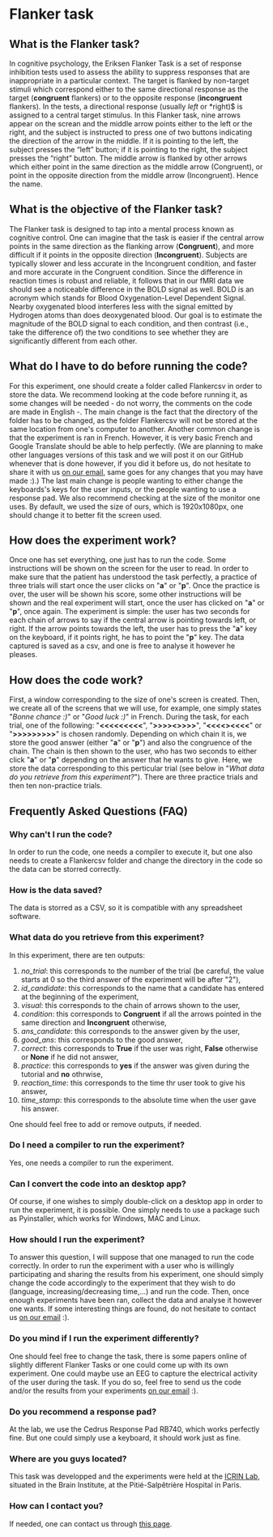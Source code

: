 # Flanker task

## What is the Flanker task?

In cognitive psychology, the Eriksen Flanker Task is a set of response inhibition tests used to assess the ability to suppress responses that are inappropriate in a particular context. The target is flanked by non-target stimuli which correspond either to the same directional response as the target (**congruent** flankers) or to the opposite response (**incongruent** flankers). 
In the tests, a directional response (usually *left* or *right)$ is assigned to a central target stimulus.
In this Flanker task, nine arrows appear on the screan and the middle arrow points either to the left or the right, and the subject is instructed to press one of two buttons indicating the direction of the arrow in the middle. If it is pointing to the left, the subject presses the “left” button; if it is pointing to the right, the subject presses the “right” button. 
The middle arrow is flanked by other arrows which either point in the same direction as the middle arrow (Congruent), or point in the opposite direction from the middle arrow (Incongruent). Hence the name.

## What is the objective of the Flanker task?

The Flanker task is designed to tap into a mental process known as cognitive control.
One can imagine that the task is easier if the central arrow points in the same direction as the flanking arrow (**Congruent**), and more difficult if it points in the opposite direction (**Incongruent**). 
Subjects are typically slower and less accurate in the Incongruent condition, and faster and more accurate in the Congruent condition. 
Since the difference in reaction times is robust and reliable, it follows that in our fMRI data we should see a noticeable difference in the BOLD signal as well.
BOLD is an acronym which stands for Blood Oxygenation-Level Dependent Signal. Nearby oxygenated blood interferes less with the signal emitted by Hydrogen atoms than does deoxygenated blood.
Our goal is to estimate the magnitude of the BOLD signal to each condition, and then contrast (i.e., take the difference of) the two conditions to see whether they are significantly different from each other.

## What do I have to do before running the code?
For this experiment, one should create a folder called Flankercsv in order to store the data.
We recommend looking at the code before running it, as some changes will be needed - do not worry, the comments on the code are made in English -.
The main change is the fact that the directory of the folder has to be changed, as the folder Flankercsv will not be stored at the same location from one's computer to another.
Another common change is that the experiment is ran in French. However, it is very basic French and Google Translate should be able to help perfectly.
(We are planning to make other languages versions of this task and we will post it on our GitHub whenever that is done however, if you did it before us, do not hesitate to share it with us [on our email](mailto:contact@icrin.fr), same goes for any changes that you may have made :).)
The last main change is people wanting to either change the keyboards's keys for the user inputs, or the people wanting to use a response pad.
We also recommend checking at the size of the monitor one uses. By default, we used the size of ours, which is 1920x1080px, one should change it to better fit the screen used.

## How does the experiment work?
Once one has set everything, one just has to run the code.
Some instructions will be shown on the screen for the user to read.
In order to make sure that the patient has understood the task perfectly, a practice of three trials will start once the user clicks on "**a**" or "**p**".
Once the practice is over, the user will be shown his score, some other instructions will be shown and the real experiment will start, once the user has clicked on "**a**" or "**p**", once again.
The experiment is simple: the user has two seconds for each chain of arrows to say if the central arrow is pointing towards left, or right.
If the arrow points towards the left, the user has to press the "**a**" key on the keyboard, if it points right, he has to point the "**p**" key.
The data captured is saved as a csv, and one is free to analyse it however he pleases.

## How does the code work?
First, a window corresponding to the size of one's screen is created.
Then, we create all of the screens that we will use, for example, one simply states "*Bonne chance :)*" or "*Good luck :)*" in French.
During the task, for each trial, one of the following: "**<<<<<<<<<**", "**>>>><>>>>**", "**<<<<><<<<**" or "**>>>>>>>>>**" is chosen randomly.
Depending on which chain it is, we store the good answer (either "**a**" or "**p**") and also the congruence of the chain.
The chain is then shown to the user, who has two seconds to either click "**a**" or "**p**" depending on the answer that he wants to give.
Here, we store the data corresponding to this perticular trial (see below in "*What data do you retrieve from this experiment?*").
There are three practice trials and then ten non-practice trials.

## Frequently Asked Questions (FAQ)

### Why can't I run the code?
In order to run the code, one needs a compiler to execute it, but one also needs to create a Flankercsv folder and change the directory in the code so the data can be storred correctly.

### How is the data saved?
The data is storred as a CSV, so it is compatible with any spreadsheet software.

### What data do you retrieve from this experiment?
In this experiment, there are ten outputs:
1. *no_trial*: this corresponds to the number of the trial (be careful, the value starts at 0 so the third answer of the experiment will be after "2"), 
2. *id_candidate*: this corresponds to the name that a candidate has entered at the beginning of the experiment, 
3. *visual*: this corresponds to the chain of arrows shown to the user, 
4. *condition*: this corresponds to **Congruent** if all the arrows pointed in the same direction and **Incongruent** otherwise, 
5. *ans_candidate*: this corresponds to the answer given by the user,
6. *good_ans*: this corresponds to the good answer, 
7. *correct*: this corresponds to **True** if the user was right, **False** otherwise or **None** if he did not answer, 
8. *practice*: this corresponds to **yes** if the answer was given during the tutorial and **no** othrwise, 
9. *reaction_time*: this corresponds to the time thr user took to give his answer, 
10. *time_stamp*: this corresponds to the absolute time when the user gave his answer.

One should feel free to add or remove outputs, if needed.

### Do I need a compiler to run the experiment?
Yes, one needs a compiler to run the experiment.

### Can I convert the code into an desktop app?
Of course, if one wishes to simply double-click on a desktop app in order to run the experiment, it is possible.
One simply needs to use a package such as Pyinstaller, which works for Windows, MAC and Linux.

### How should I run the experiment?
To answer this question, I will suppose that one managed to run the code correctly.
In order to run the experiment with a user who is willingly participating and sharing the results from his experiment, one should simply change the code accordingly to the experiment that they wish to do (language, increasing/decreasing time,...) and run the code.
Then, once enough experiments have been ran, collect the data and analyse it however one wants.
If some interesting things are found, do not hesitate to contact us [on our email](mailto:contact@icrin.fr) :).

### Do you mind if I run the experiment differently?
One should feel free to change the task, there is some papers online of slightly different Flanker Tasks or one could come up with its own experiment.
One could maybe use an EEG to capture the electrical activity of the user during the task.
If you do so, feel free to send us the code and/or the results from your experiments [on our email](mailto:contact@icrin.fr) :).

### Do you recommend a response pad?
At the lab, we use the Cedrus Response Pad RB740, which works perfectly fine. But one could simply use a keyboard, it should work just as fine.

### Where are you guys located?
This task was developped and the experiments were held at the [ICRIN Lab](http://icrin.fr/), situated in the Brain Institute, at the Pitié-Salpêtrière Hospital in Paris.

### How can I contact you?
If needed, one can contact us through [this page](http://http://icrin.fr/contact.html).
